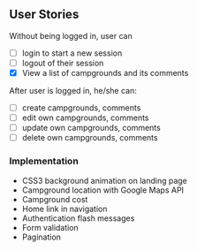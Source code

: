 ## User Stories

Without being logged in, user can
+ [ ] login to start a new session
+ [ ] logout of their session
+ [X] View a list of campgrounds and its comments

After user is logged in, he/she can:
+ [ ] create campgrounds, comments
+ [ ] edit own campgrounds, comments
+ [ ] update own campgrounds, comments
+ [ ] delete own campgrounds, comments

### Implementation
- CSS3 background animation on landing page
- Campground location with Google Maps API
- Campground cost
- Home link in navigation
- Authentication flash messages
- Form validation
- Pagination
